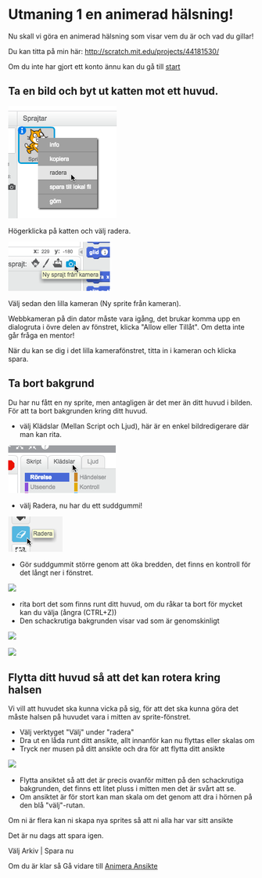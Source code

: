 Utmaning 1 en animerad hälsning!
=========================

Nu skall vi göra en animerad hälsning som visar vem du är och vad du gillar!

Du kan titta på min här: http://scratch.mit.edu/projects/44181530/

Om du inte har gjort ett konto ännu kan du gå till [start](starta.md)

Ta en bild och byt ut katten mot ett huvud.
------------------------------
 ![](bilder/common/tabort_katt.png)
 
 Högerklicka på katten och välj radera.
 
 ![](bilder/common/ny_sprite_kamera.png)

Välj sedan den lilla kameran (Ny sprite från kameran).

Webbkameran på din dator måste vara igång, det brukar komma upp en dialogruta i övre delen av fönstret, klicka "Allow eller Tillåt". Om detta inte går fråga en mentor!

När du kan se dig i det lilla kamerafönstret, titta in i kameran och klicka spara.

Ta bort bakgrund
----------------
Du har nu fått en ny sprite, men antagligen är det mer än ditt huvud i bilden.
För att ta bort bakgrunden kring ditt huvud. 
 

 * välj Klädslar (Mellan Script och Ljud), här är en enkel bildredigerare där man kan rita. 

![](bilder/common/kladslar.png)

 * välj Radera, nu har du ett suddgummi! 
 
![](bilder/common/radera.png)
 
 * Gör suddgummit större genom att öka bredden, det finns en kontroll för det långt ner i fönstret.
 
![](https://raw.githubusercontent.com/dntoll/scratch_coderdojo/master/bilder/suddgummi_bredd.png)

 * rita bort det som finns runt ditt huvud, om du råkar ta bort för mycket kan du välja (ångra (CTRL+Z))
 * Den schackrutiga bakgrunden visar vad som är genomskinligt

![](https://raw.githubusercontent.com/dntoll/scratch_coderdojo/master/bilder/kl%C3%A4dslar_radera.png)

![](https://raw.githubusercontent.com/dntoll/scratch_coderdojo/master/bilder/radera_bakgrund.png)

Flytta ditt huvud så att det kan rotera kring halsen
------------------------------------------------------------------
Vi vill att huvudet ska kunna vicka på sig, för att det ska kunna göra det måste halsen på huvudet vara i mitten av sprite-fönstret.

 * Välj verktyget "Välj" under "radera"
 * Dra ut en låda runt ditt ansikte, allt innanför kan nu flyttas eller skalas om
 * Tryck ner musen på ditt ansikte och dra för att flytta ditt ansikte

![](https://raw.githubusercontent.com/dntoll/scratch_coderdojo/master/bilder/flytta_huvud.png)

 * Flytta ansiktet så att det är precis ovanför mitten på den schackrutiga bakgrunden, det finns ett litet pluss i mitten men det är svårt att se.
 * Om ansiktet är för stort kan man skala om det genom att dra i hörnen på den blå "välj"-rutan.

Om ni är flera kan ni skapa nya sprites så att ni alla har var sitt ansikte

Det är nu dags att spara igen.

Välj Arkiv | Spara nu

Om du är klar så Gå vidare till [Animera Ansikte](animera_ansikte.md)
